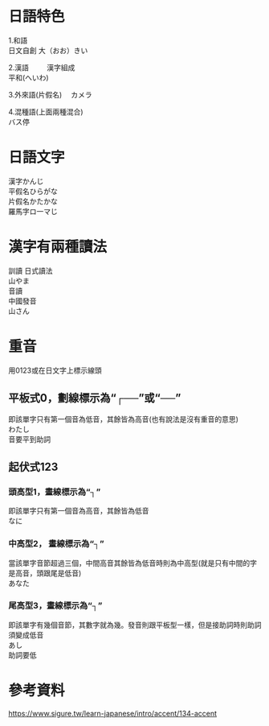# 日語特色  
1.和語    
日文自創
大（おお）きい
  
2.漢語  　　
漢字組成  
平和(へいわ)　　
  
3.外來語(片假名)　
カメラ　　
  
4.混種語(上面兩種混合)   
バス停  
  
# 日語文字  
漢字かんじ　　  
平假名ひらがな　　  
片假名かたかな　　  
羅馬字ロ一マじ    

# 漢字有兩種讀法   
訓讀
日式讀法  
山やま  
音讀  
中國發音  
山さん  

# 重音  
用0123或在日文字上標示線頭  

## 平板式0，劃線標示為“┌──”或“──”   
即該單字只有第一個音為低音，其餘皆為高音(也有說法是沒有重音的意思)  
わたし  
音要平到助詞  

## 起伏式123  
### 頭高型1，畫線標示為“┐”  
即該單字只有第一個音為高音，其餘皆為低音  
なに  
### 中高型2， 畫線標示為“┐”   
當該單字音節超過三個，中間高音其餘皆為低音時則為中高型(就是只有中間的字是高音，頭跟尾是低音)   
あなた  
### 尾高型3，畫線標示為“┐”  
即該單字有幾個音節，其數字就為幾。發音則跟平板型一樣，但是接助詞時則助詞須變成低音  
あし  
助詞要低  

# 參考資料  
https://www.sigure.tw/learn-japanese/intro/accent/134-accent  



